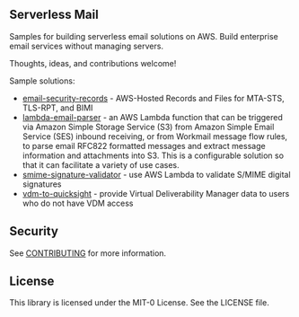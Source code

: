 ## Serverless Mail

Samples for building serverless email solutions on AWS. Build enterprise email services without managing servers.  

Thoughts, ideas, and contributions welcome!  

Sample solutions:  

* [email-security-records](email-security-records) - AWS-Hosted Records and Files for MTA-STS, TLS-RPT, and BIMI
* [lambda-email-parser](lambda-email-parser) - an AWS Lambda function that can be triggered via Amazon Simple Storage Service (S3) from Amazon Simple Email Service (SES) inbound receiving, or from Workmail message flow rules, to parse email RFC822 formatted messages and extract message information and attachments into S3. This is a configurable solution so that it can facilitate a variety of use cases.
* [smime-signature-validator](smime-signature-validator) - use AWS Lambda to validate S/MIME digital signatures
* [vdm-to-quicksight](vdm-to-quicksight) - provide Virtual Deliverability Manager data to users who do not have VDM access

## Security

See [CONTRIBUTING](CONTRIBUTING.md#security-issue-notifications) for more information.

## License

This library is licensed under the MIT-0 License. See the LICENSE file.

